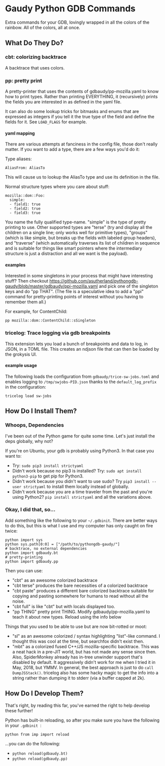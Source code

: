 # Gaudy Python GDB Commands #

Extra commands for your GDB, lovingly wrapped in all the colors of the rainbow.
All of the colors, all at once.

## What Do They Do? ##

### cbt: colorizing backtrace ###

A backtrace that uses colors.  

### pp: pretty print ###

A pretty-printer that uses the contents of gdbaudy/pp-mozilla.yaml to know how
to print types.  Rather than printing EVERYTHING, it (recursively) prints the
fields you are interested in as defined in the yaml file.

It can also do some lookup tricks for bitmasks and enums that are expressed as
integers if you tell it the true type of the field and define the fields for
it.  See `LOAD_FLAGS` for example.

#### yaml mapping ####

There are various attempts at fanciness in the config file, those don't really
matter.  If you want to add a type, there are a few ways you'd do it:

Type aliases:
```
AliasFrom: AliasTo
```
This will cause us to lookup the AliasTo type and use its definition in the file.

Normal structure types where you care about stuff:
```
mozilla::dom::Foo:
  simple:
  - field1: true
  - field2: true
  - field3: true
```

You name the fully qualified type-name.  "simple" is the type of pretty
printing to use.  Other supported types are "terse" (try and display all the
children on a single line; only works well for primitive types), "groups"
(which is like simple, but breaks up the fields with labeled group headers),
and "traverse" (which automatically traverses its list of children in sequence
and is suitable for things like smart pointers where the intermediary structure
is just a distraction and all we want is the payload).

#### examples

Interested in some singletons in your process that might have interesting
stuff?  Then checkout
https://github.com/asutherland/pythongdb-gaudy/blob/master/gdbaudy/ppi-mozilla.yaml
and pick one of the singleton keys and do "pp THAT".  (The file is a speculative
idea to add a "ppi" command for pretty-printing points of interest without you
having to remember them all.)

For example, for ContentChild:
```
pp mozilla::dom::ContentChild::sSingleton
```

### tricelog: Trace logging via gdb breakpoints ###
This extension lets you load a bunch of breakpoints and data to log, in JSON,
in a TOML file.  This creates an ndjson file that can then be loaded by the
grokysis UI.

#### example usage ####
The following loads the configuration from `gdbaudy/trice-sw-jobs.toml` and
enables logging to `/tmp/swjobs-PID.json` thanks to the `default_log_prefix` in
the configuration:
```
tricelog load sw-jobs
```

## How Do I Install Them? ##

### Whoops, Dependencies ###

I've been out of the Python game for quite some time.  Let's just install the
deps globally, why not?

If you're on Ubuntu, your gdb is probably using Python3.  In that case you want to:
* Try: `sudo pip3 install strictyaml`
* Didn't work because no pip3 is installed?  Try: `sudo apt install python3-pip` to get pip for Python3.
* Didn't work because you didn't want to use sudo?  Try `pip3 install --user strictyaml` to install them locally instead of globally.
* Didn't work because you are a time traveler from the past and you're using Python2? `pip install strictyaml` and all the variations above.

### Okay, I did that, so... ###

Add something like the following to your `~/.gdbinit`.  There are better ways
to do this, but this is what I use and my computer has only caught on fire
twice:
```
python import sys
python sys.path[0:0] = ["/path/to/pythongdb-gaudy/"]
# backtrace, no external dependencies
python import gdbaudy.bt
# pretty-printing
python import gdbaudy.pp
```

Then you can use:
- "cbt" as an awesome colorized backtrace
- "cbt terse" produces the bare necessities of a colorized backtrace
- "cbt paste" produces a different bare colorized backtrace suitable for
  copying and pasting somewhere for humans to read without all the noise.
- "cbt full" is like "cbt" but with locals displayed too.
- "pp THING" pretty print THING.  Modify gdbaudy/pp-mozilla.yaml to teach it
   about new types.  Reload using the info below

Things that you used to be able to use but are now bit-rotted or moot:
- "sl" as an awesome colorized / syntax highlighting "list"-like command.  I
  thought this was cool at the time, but searchfox didn't exist then.
- "mbt" as a colorized fused C++/JS mozilla-specific backtrace.  This was a
  neat hack in a pre-JIT world, but has not made any sense since then.  Also,
  SpiderMonkey already has in-tree unwinder support that's disabled by default.
  It aggressively didn't work for me when I tried it in May, 2018, but YMMV.  In
  general, the best approach is just to do `call DumpJSStack()`.  tricelog also
  has some hacky magic to get the info into a string rather than dumping it to
  stderr (via a buffer capped at 2k).

## How Do I Develop Them? ##

That's right, by reading this far, you've earned the right to help develop these
further!

Python has built-in reloading, so after you make sure you have the following in
your `.gdbinit `:
```
python from imp import reload
```
...you can do the following:
- `python reload(gdbaudy.bt)`
- `python reload(gdbaudy.pp)`
